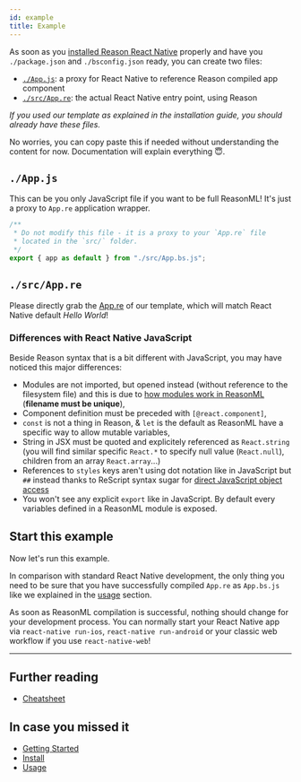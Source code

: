 ```yaml
---
id: example
title: Example
---
```


As soon as you
[installed Reason React Native](/en/docs/install/) properly
and have you `./package.json` and `./bsconfig.json` ready, you can create two
files:

- [`./App.js`](#appjs): a proxy for React Native to reference Reason compiled
  app component
- [`./src/App.re`](#srcappre): the actual React Native entry point, using Reason

_If you used our template as explained in the installation guide, you should
already have these files._

No worries, you can copy paste this if needed without understanding the content
for now. Documentation will explain everything 😇.

## `./App.js`

This can be you only JavaScript file if you want to be full ReasonML! It's just
a proxy to `App.re` application wrapper.

```javascript
/**
 * Do not modify this file - it is a proxy to your `App.re` file
 * located in the `src/` folder.
 */
export { app as default } from "./src/App.bs.js";
```

## `./src/App.re`

Please directly grab the
[App.re](https://github.com/reason-react-native/template/blob/master/template/src/App.re)
of our template, which will match React Native default _Hello World_!

### Differences with React Native JavaScript

Beside Reason syntax that is a bit different with JavaScript, you may have
noticed this major differences:

- Modules are not imported, but opened instead (without reference to the
  filesystem file) and this is due to
  [how modules work in ReasonML](https://reasonml.github.io/docs/en/module)
  (**filename must be unique**),
- Component definition must be preceded with `[@react.component]`,
- `const` is not a thing in Reason, & `let` is the default as ReasonML have a
  specific way to allow mutable variables,
- String in JSX must be quoted and explicitely referenced as `React.string` (you
  will find similar specific `React.*` to specify null value (`React.null`),
  children from an array `React.array`...)
- References to `styles` keys aren't using dot notation like in JavaScript but
  `##` instead thanks to ReScript syntax sugar for
  [direct JavaScript object access](https://rescript-lang.org/docs/manual/latest/bind-to-js-object)
- You won't see any explicit `export` like in JavaScript. By default every
  variables defined in a ReasonML module is exposed.

## Start this example

Now let's run this example.

In comparison with standard React Native development, the only thing you need to
be sure that you have successfully compiled `App.re` as `App.bs.js` like we
explained in the [usage](/en/docs/usage/) section.

As soon as ReasonML compilation is successful, nothing should change for your
development process. You can normally start your React Native app via
`react-native run-ios`, `react-native run-android` or your classic web workflow
if you use `react-native-web`!

---

## Further reading

- [Cheatsheet](/en/docs/cheatsheet/)

## In case you missed it

- [Getting Started](/en/docs/)
- [Install](/en/docs/install/)
- [Usage](/en/docs/usage/)
